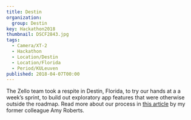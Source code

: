 ```yaml
---
title: Destin
organization: 
  group: Destin
key: Hackathon2018
thumbnail: DSCF2843.jpg
tags:
  - Camera/XT-2
  - Hackathon
  - Location/Destin
  - Location/Florida
  - Period/KULeuven
published: 2018-04-07T00:00
---
```

The Zello team took a respite in Destin, Florida, to try our hands at a a week’s sprint, to build out exploratory app features that were otherwise outside the roadmap. Read more about our process in [this article](https://medium.com/zello-ptt/not-your-average-company-hackathon-e1d92c37e5fd) by my former colleague Amy Roberts.

